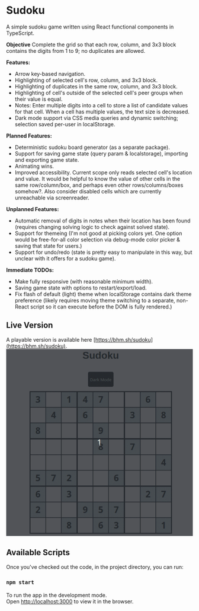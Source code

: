 # Sudoku

A simple sudoku game written using React functional components in TypeScript.

**Objective**
Complete the grid so that each row, column, and 3x3 block contains the digits from 1 to 9; no duplicates are allowed.

**Features:**
- Arrow key-based navigation.
- Highlighting of selected cell's row, column, and 3x3 block.
- Highlighting of duplicates in the same row, column, and 3x3 block.
- Highlighting of cell's outside of the selected cell's peer groups when their value is equal.
- Notes: Enter multiple digits into a cell to store a list of candidate values for that cell. When a cell has multiple values, the text size is decreased.
- Dark mode support via CSS media queries and dynamic switching; selection saved per-user in localStorage.

**Planned Features:**
- Deterministic sudoku board generator (as a separate package).
- Support for saving game state (query param & localstorage), importing and exporting game state.
- Animating wins.
- Improved accessibility. Current scope only reads selected cell's location and value. It would be helpful to know the value of other cells in the same row/column/box, and perhaps even other rows/columns/boxes somehow?. Also consider disabled cells which are currently unreachable via screenreader.

**Unplanned Features:**
- Automatic removal of digits in notes when their location has been found (requires changing solving logic to check against solved state).
- Support for themeing (I'm not good at picking colors yet. One option would be free-for-all color selection via debug-mode color picker & saving that state for users.)
- Support for undo/redo (state is pretty easy to manipulate in this way, but unclear with it offers for a sudoku game).

**Immediate TODOs:**
- Make fully responsive (with reasonable minimum width).
- Saving game state with options to restart/export/load.
- Fix flash of default (light) theme when localStorage contains dark theme preference (likely requires moving theme switching to a separate, non-React script so it can execute before the DOM is fully rendered.)

## Live Version
A playable version is available here [https://bhm.sh/sudoku](https://bhm.sh/sudoku).
![](sudoku20221111.gif)

## Available Scripts

Once you've checked out the code, in the project directory, you can run:

### `npm start`

To run the app in the development mode.\
Open [http://localhost:3000](http://localhost:3000) to view it in the browser.